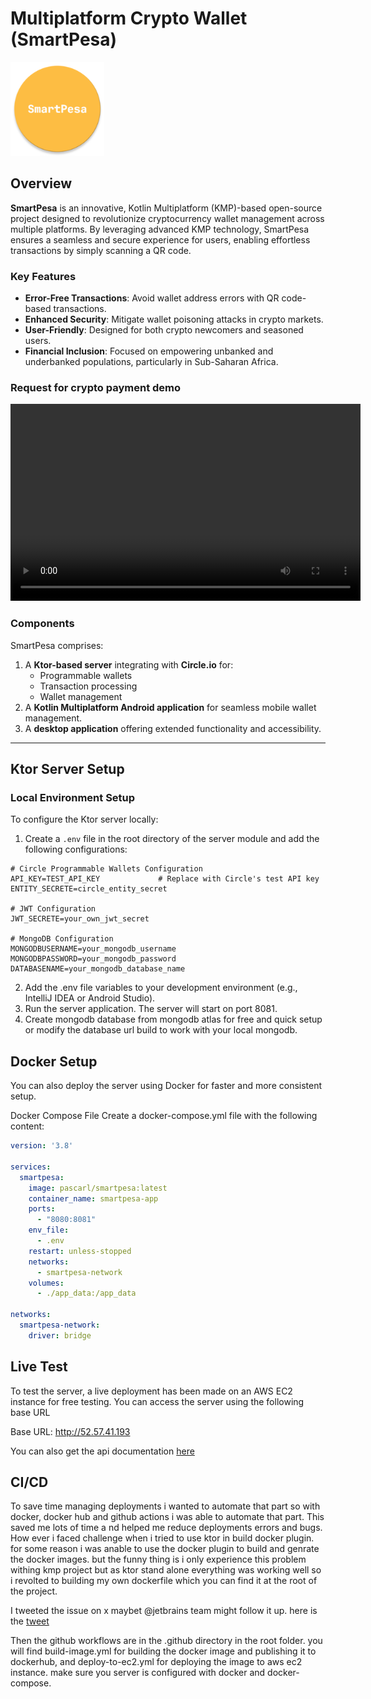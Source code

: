 # Multiplatform Crypto Wallet (SmartPesa)

<img height="150" src="screenshots/app-icon.webp" title="Logo" width="150"/>

## Overview
**SmartPesa** is an innovative, Kotlin Multiplatform (KMP)-based open-source project designed to revolutionize cryptocurrency wallet management across multiple platforms. By leveraging advanced KMP technology, SmartPesa ensures a seamless and secure experience for users, enabling effortless transactions by simply scanning a QR code.

### Key Features
- **Error-Free Transactions**: Avoid wallet address errors with QR code-based transactions.
- **Enhanced Security**: Mitigate wallet poisoning attacks in crypto markets.
- **User-Friendly**: Designed for both crypto newcomers and seasoned users.
- **Financial Inclusion**: Focused on empowering unbanked and underbanked populations, particularly in Sub-Saharan Africa.

### Request for crypto payment demo 
<video width="560" height="315" controls>
  <source src="https://github.com/Dev-Pasaka/MultipltformCryptoWallet/blob/main/screenshots/generating%20crypto%20payment%20request.mp4" type="video/mp4">
  Your browser does not support the video tag.
</video>

### Components
SmartPesa comprises:
1. A **Ktor-based server** integrating with **Circle.io** for:
    - Programmable wallets
    - Transaction processing
    - Wallet management
2. A **Kotlin Multiplatform Android application** for seamless mobile wallet management.
3. A **desktop application** offering extended functionality and accessibility.

---

## Ktor Server Setup

### Local Environment Setup
To configure the Ktor server locally:

1. Create a `.env` file in the root directory of the server module and add the following configurations:

```env
# Circle Programmable Wallets Configuration
API_KEY=TEST_API_KEY             # Replace with Circle's test API key
ENTITY_SECRETE=circle_entity_secret

# JWT Configuration
JWT_SECRETE=your_own_jwt_secret

# MongoDB Configuration
MONGODBUSERNAME=your_mongodb_username
MONGODBPASSWORD=your_mongodb_password
DATABASENAME=your_mongodb_database_name
```
2. Add the .env file variables to your development environment (e.g., IntelliJ IDEA or Android Studio).
3. Run the server application. The server will start on port 8081.
4. Create mongodb database from mongodb atlas for free and quick setup or modify the database url build to work with your local mongodb.

## Docker Setup
You can also deploy the server using Docker for faster and more consistent setup.

Docker Compose File
Create a docker-compose.yml file with the following content:
```yaml
version: '3.8'

services:
  smartpesa:
    image: pascarl/smartpesa:latest
    container_name: smartpesa-app
    ports:
      - "8080:8081"
    env_file:
      - .env
    restart: unless-stopped
    networks:
      - smartpesa-network
    volumes:
      - ./app_data:/app_data

networks:
  smartpesa-network:
    driver: bridge

```
## Live Test
To test the server, a live deployment has been made on an AWS EC2 instance for free testing.
You can access the server using the following base URL

Base URL: http://52.57.41.193

You can also get the api documentation [here](https://documenter.getpostman.com/view/27366427/2sAYJ7hKUB)

## CI/CD 
To save time managing deployments i wanted to automate that part so with docker, 
docker hub and github actions i was able to automate that part. This saved me lots 
of time a nd helped me reduce deployments errors and bugs.
How ever i faced challenge when i tried to use ktor in build docker plugin. for some 
reason i was anable to use the docker plugin to build and genrate the docker images. but the funny thing is 
i only experience this problem withing kmp project but as ktor stand alone everything was working well 
so i revolted to building my own dockerfile which you can find it at the root of the project.

I tweeted the issue on x maybet @jetbrains team might follow it up. here is the [tweet](https://x.com/pasaka254/status/1867994507658379280)

Then the github workflows are in the .github directory in the root folder. you will find build-image.yml
for building the docker image and publishing it to dockerhub, and deploy-to-ec2.yml for deploying the image
to aws ec2 instance. make sure you server is configured with docker and docker-compose.

